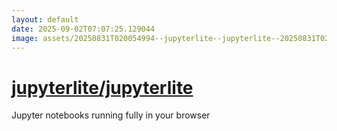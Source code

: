 ```yaml
---
layout: default
date: 2025-09-02T07:07:25.129044
image: assets/20250831T020054994--jupyterlite--jupyterlite--20250831T022238784--cropped.png
---
```


# [jupyterlite/jupyterlite](https://github.com/jupyterlite/jupyterlite)

Jupyter notebooks running fully in your browser
